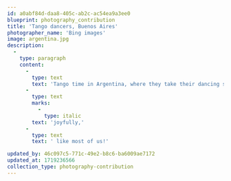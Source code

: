 ```yaml
---
id: a0abf84d-daa8-405c-ab2c-ac54ea9a3ee0
blueprint: photography_contribution
title: 'Tango dancers, Buenos Aires'
photographer_name: 'Bing images'
image: argentina.jpg
description:
  -
    type: paragraph
    content:
      -
        type: text
        text: 'Tango time in Argentina, where they take their dancing seriously  -  and '
      -
        type: text
        marks:
          -
            type: italic
        text: 'joyfully,'
      -
        type: text
        text: ' like most of us!'

updated_by: 46c097c5-771c-49e2-b8c6-ba6009ae7172
updated_at: 1719236566
collection_type: photography-contribution
---
```

